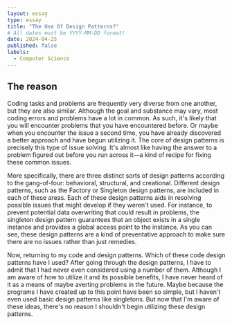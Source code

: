 ```yaml
---
layout: essay
type: essay
title: "The Use Of Design Patterns?"
# All dates must be YYYY-MM-DD format!
date: 2024-04-25
published: false
labels:
  - Computer Science
---
```


## The reason
Coding tasks and problems are frequently very diverse from one another, but they are also similar. Although the goal and substance may vary, most coding errors and problems have a lot in common. As such, it's likely that you will encounter problems that you have encountered before. Or maybe when you encounter the issue a second time, you have already discovered a better approach and have begun utilizing it. The core of design patterns is precisely this type of issue solving. It's almost like having the answer to a problem figured out before you run across it—a kind of recipe for fixing these common issues.

More specifically, there are three distinct sorts of design patterns according to the gang-of-four: behavioral, structural, and creational. Different design patterns, such as the Factory or Singleton design patterns, are included in each of these areas. Each of these design patterns aids in resolving possible issues that might develop if they weren't used. For instance, to prevent potential data overwriting that could result in problems, the singleton design pattern guarantees that an object exists in a single instance and provides a global access point to the instance. As you can see, these design patterns are a kind of preventative approach to make sure there are no issues rather than just remedies.

Now, returning to my code and design patterns. Which of these code design patterns have I used? After going through the design patterns, I have to admit that I had never even considered using a number of them. Although I am aware of how to utilize it and its possible benefits, I have never heard of it as a means of maybe averting problems in the future. Maybe because the programs I have created up to this point have been so simple, but I haven't even used basic design patterns like singletons. But now that I'm aware of these ideas, there's no reason I shouldn't begin utilizing these design patterns. 








